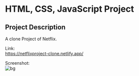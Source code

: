 # HTML, CSS, JavaScript Project

## Project Description
A clone Project of Netflix.

Link:<br>
https://netflixproject-clone.netlify.app/

Screenshot:<br>
![bg](https://github.com/NP558565/my-projects-portfolio/assets/76566329/4eec68f7-66a3-41bb-b829-126cdb3281cd)

